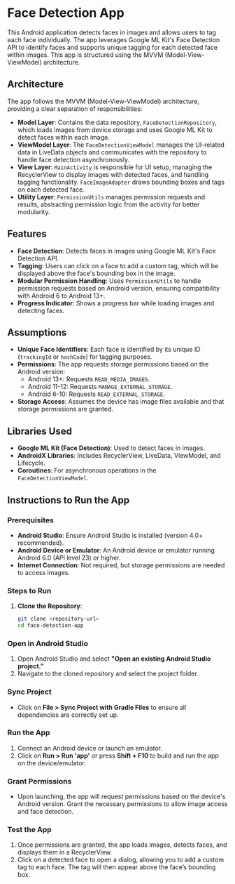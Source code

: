 # Face Detection App

This Android application detects faces in images and allows users to tag each face individually. The app leverages Google ML Kit's Face Detection API to identify faces and supports unique tagging for each detected face within images. This app is structured using the MVVM (Model-View-ViewModel) architecture.

## Architecture

The app follows the MVVM (Model-View-ViewModel) architecture, providing a clear separation of responsibilities:

- **Model Layer**: Contains the data repository, `FaceDetectionRepository`, which loads images from device storage and uses Google ML Kit to detect faces within each image.
- **ViewModel Layer**: The `FaceDetectionViewModel` manages the UI-related data in LiveData objects and communicates with the repository to handle face detection asynchronously.
- **View Layer**: `MainActivity` is responsible for UI setup, managing the RecyclerView to display images with detected faces, and handling tagging functionality. `FaceImageAdapter` draws bounding boxes and tags on each detected face.
- **Utility Layer**: `PermissionUtils` manages permission requests and results, abstracting permission logic from the activity for better modularity.

## Features

- **Face Detection**: Detects faces in images using Google ML Kit's Face Detection API.
- **Tagging**: Users can click on a face to add a custom tag, which will be displayed above the face's bounding box in the image.
- **Modular Permission Handling**: Uses `PermissionUtils` to handle permission requests based on Android version, ensuring compatibility with Android 6 to Android 13+.
- **Progress Indicator**: Shows a progress bar while loading images and detecting faces.

## Assumptions

- **Unique Face Identifiers**: Each face is identified by its unique ID (`trackingId` or `hashCode`) for tagging purposes.
- **Permissions**: The app requests storage permissions based on the Android version:
  - Android 13+: Requests `READ_MEDIA_IMAGES`.
  - Android 11-12: Requests `MANAGE_EXTERNAL_STORAGE`.
  - Android 6-10: Requests `READ_EXTERNAL_STORAGE`.
- **Storage Access**: Assumes the device has image files available and that storage permissions are granted.

## Libraries Used

- **Google ML Kit (Face Detection)**: Used to detect faces in images.
- **AndroidX Libraries**: Includes RecyclerView, LiveData, ViewModel, and Lifecycle.
- **Coroutines**: For asynchronous operations in the `FaceDetectionViewModel`.

## Instructions to Run the App

### Prerequisites

- **Android Studio**: Ensure Android Studio is installed (version 4.0+ recommended).
- **Android Device or Emulator**: An Android device or emulator running Android 6.0 (API level 23) or higher.
- **Internet Connection**: Not required, but storage permissions are needed to access images.

### Steps to Run

1. **Clone the Repository**:
   ```bash
   git clone <repository-url>
   cd face-detection-app

### Open in Android Studio

1. Open Android Studio and select **"Open an existing Android Studio project."**
2. Navigate to the cloned repository and select the project folder.

### Sync Project

- Click on **File > Sync Project with Gradle Files** to ensure all dependencies are correctly set up.

### Run the App

1. Connect an Android device or launch an emulator.
2. Click on **Run > Run 'app'** or press **Shift + F10** to build and run the app on the device/emulator.

### Grant Permissions

- Upon launching, the app will request permissions based on the device's Android version. Grant the necessary permissions to allow image access and face detection.

### Test the App

1. Once permissions are granted, the app loads images, detects faces, and displays them in a RecyclerView.
2. Click on a detected face to open a dialog, allowing you to add a custom tag to each face. The tag will then appear above the face’s bounding box.